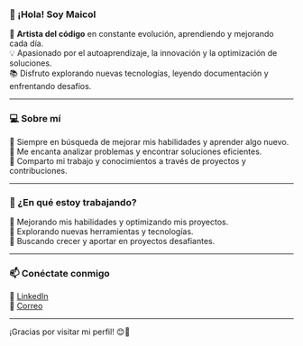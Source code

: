 ### 👋 ¡Hola! Soy Maicol  

🚀 **Artista del código** en constante evolución, aprendiendo y mejorando cada día.  
💡 Apasionado por el autoaprendizaje, la innovación y la optimización de soluciones.  
📚 Disfruto explorando nuevas tecnologías, leyendo documentación y enfrentando desafíos.  

---

### 💻 Sobre mí  
🔹 Siempre en búsqueda de mejorar mis habilidades y aprender algo nuevo.  
🔹 Me encanta analizar problemas y encontrar soluciones eficientes.  
🔹 Comparto mi trabajo y conocimientos a través de proyectos y contribuciones.  

---

### 🚀 ¿En qué estoy trabajando?  
🔹 Mejorando mis habilidades y optimizando mis proyectos.  
🔹 Explorando nuevas herramientas y tecnologías.  
🔹 Buscando crecer y aportar en proyectos desafiantes.  

---

### 📫 Conéctate conmigo  
💼 [LinkedIn](https://www.linkedin.com/in/maicol-salazar-7040b4299/)  
📧 [Correo](stivsal12@gmail.com)  

---

¡Gracias por visitar mi perfil! 😊🚀

